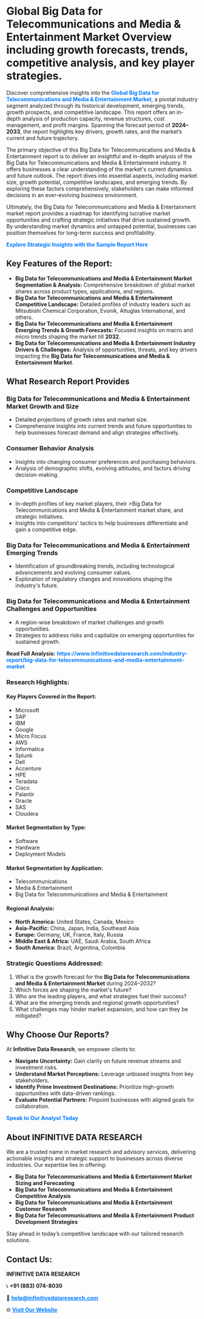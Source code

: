 <h1>Global Big Data for Telecommunications and Media & Entertainment Market Overview including growth forecasts, trends, competitive analysis, and key player strategies.</h1>
<p>
Discover comprehensive insights into the 
<a href="https://www.infinitivedataresearch.com/industry-report/big-data-for-telecommunications-and-media-entertainment-market" rel="dofollow" style="color: #007BFF; text-decoration: none;"><strong>Global Big Data for Telecommunications and Media & Entertainment Market</strong></a>, a pivotal industry segment analyzed through its historical development, emerging trends, growth prospects, and competitive landscape. This report offers an in-depth analysis of production capacity, revenue structures, cost management, and profit margins. Spanning the forecast period of <strong>2024–2033</strong>, the report highlights key drivers, growth rates, and the market’s current and future trajectory.
</p>
<p>
The primary objective of this Big Data for Telecommunications and Media & Entertainment report is to deliver an insightful and in-depth analysis of the Big Data for Telecommunications and Media & Entertainment industry. It offers businesses a clear understanding of the market's current dynamics and future outlook. The report dives into essential aspects, including market size, growth potential, competitive landscapes, and emerging trends. By exploring these factors comprehensively, stakeholders can make informed decisions in an ever-evolving business environment.
</p>
<p>
Ultimately, the Big Data for Telecommunications and Media & Entertainment market report provides a roadmap for identifying lucrative market opportunities and crafting strategic initiatives that drive sustained growth. By understanding market dynamics and untapped potential, businesses can position themselves for long-term success and profitability.
</p>
<p>
<a href="https://www.infinitivedataresearch.com/request-sample/reportId=102334" style="color: #007BFF; text-decoration: none;"><strong>Explore Strategic Insights with the Sample Report Here</strong></a>
</p>

<h2>Key Features of the Report:</h2>
<ul>
<li><strong>Big Data for Telecommunications and Media & Entertainment Market Segmentation & Analysis:</strong> Comprehensive breakdown of global market shares across product types, applications, and regions.</li>
<li><strong>Big Data for Telecommunications and Media & Entertainment Competitive Landscape:</strong> Detailed profiles of industry leaders such as Mitsubishi Chemical Corporation, Evonik, Altuglas International, and others.</li>
<li><strong>Big Data for Telecommunications and Media & Entertainment Emerging Trends & Growth Forecasts:</strong> Focused insights on macro and micro trends shaping the market till <strong>2032</strong>.</li>
<li><strong>Big Data for Telecommunications and Media & Entertainment Industry Drivers & Challenges:</strong> Analysis of opportunities, threats, and key drivers impacting the <strong>Big Data for Telecommunications and Media & Entertainment Market</strong>.</li>
</ul>

<h2>What Research Report Provides</h2>
<h3>Big Data for Telecommunications and Media & Entertainment Market Growth and Size</h3>
<ul>
<li>Detailed projections of growth rates and market size.</li>
<li>Comprehensive insights into current trends and future opportunities to help businesses forecast demand and align strategies effectively.</li>
</ul>

<h3>Consumer Behavior Analysis</h3>
<ul>
<li>Insights into changing consumer preferences and purchasing behaviors.</li>
<li>Analysis of demographic shifts, evolving attitudes, and factors driving decision-making.</li>
</ul>

<h3>Competitive Landscape</h3>
<ul>
<li>In-depth profiles of key market players, their >Big Data for Telecommunications and Media & Entertainment market share, and strategic initiatives.</li>
<li>Insights into competitors' tactics to help businesses differentiate and gain a competitive edge.</li>
</ul>

<h3>Big Data for Telecommunications and Media & Entertainment Emerging Trends</h3>
<ul>
<li>Identification of groundbreaking trends, including technological advancements and evolving consumer values.</li>
<li>Exploration of regulatory changes and innovations shaping the industry's future.</li>
</ul>

<h3>Big Data for Telecommunications and Media & Entertainment Challenges and Opportunities</h3>
<ul>
<li>A region-wise breakdown of market challenges and growth opportunities.</li>
<li>Strategies to address risks and capitalize on emerging opportunities for sustained growth.</li>
</ul>
<p><strong>Read Full Analysis:</strong> <a href="https://www.infinitivedataresearch.com/industry-report/big-data-for-telecommunications-and-media-entertainment-market" rel="dofollow" style="color: #007BFF; text-decoration: none;"><strong>https://www.infinitivedataresearch.com/industry-report/big-data-for-telecommunications-and-media-entertainment-market</strong></a></p>
<h3>Research Highlights:</h3>
<h4>Key Players Covered in the Report:</h4>
<ul><li>Microsoft</li><li>SAP</li><li>IBM</li><li>Google</li><li>Micro Focus</li><li>AWS</li><li>Informatica</li><li>Splunk</li><li>Dell</li><li>Accenture</li><li>HPE</li><li>Teradata</li><li>Cisco</li><li>Palantir</li><li>Oracle</li><li>SAS</li><li>Cloudera</li></ul>
<h4>Market Segmentation by Type:</h4>
<ul><li>Software</li><li>Hardware</li><li>Deployment Models</li></ul>
<h4>Market Segmentation by Application:</h4>
<ul><li>Telecommunications</li><li>Media &amp; Entertainment</li><li>Big Data for Telecommunications and Media &amp; Entertainment</li></ul>

<h4>Regional Analysis:</h4>
<ul>
<li><strong>North America:</strong> United States, Canada, Mexico</li>
<li><strong>Asia-Pacific:</strong> China, Japan, India, Southeast Asia</li>
<li><strong>Europe:</strong> Germany, UK, France, Italy, Russia</li>
<li><strong>Middle East & Africa:</strong> UAE, Saudi Arabia, South Africa</li>
<li><strong>South America:</strong> Brazil, Argentina, Colombia</li>
</ul>

<h3>Strategic Questions Addressed:</h3>
<ol>
<li>What is the growth forecast for the <strong>Big Data for Telecommunications and Media & Entertainment Market</strong> during 2024–2032?</li>
<li>Which forces are shaping the market's future?</li>
<li>Who are the leading players, and what strategies fuel their success?</li>
<li>What are the emerging trends and regional growth opportunities?</li>
<li>What challenges may hinder market expansion, and how can they be mitigated?</li>
</ol>

<h2>Why Choose Our Reports?</h2>
<p>At <strong>Infinitive Data Research</strong>, we empower clients to:</p>
<ul>
<li><strong>Navigate Uncertainty:</strong> Gain clarity on future revenue streams and investment risks.</li>
<li><strong>Understand Market Perceptions:</strong> Leverage unbiased insights from key stakeholders.</li>
<li><strong>Identify Prime Investment Destinations:</strong> Prioritize high-growth opportunities with data-driven rankings.</li>
<li><strong>Evaluate Potential Partners:</strong> Pinpoint businesses with aligned goals for collaboration.</li>
</ul>
<p><a href="https://www.infinitivedataresearch.com/industry-report/big-data-for-telecommunications-and-media-entertainment-market" rel="dofollow" style="color: #007BFF; text-decoration: none;"><strong>Speak to Our Analyst Today</strong></a></p>

<h2>About INFINITIVE DATA RESEARCH</h2>
<p>We are a trusted name in market research and advisory services, delivering actionable insights and strategic support to businesses across diverse industries. Our expertise lies in offering:</p>
<ul>
<li><strong>Big Data for Telecommunications and Media & Entertainment Market Sizing and Forecasting</strong></li>
<li><strong>Big Data for Telecommunications and Media & Entertainment Competitive Analysis</strong></li>
<li><strong>Big Data for Telecommunications and Media & Entertainment Customer Research</strong></li>
<li><strong>Big Data for Telecommunications and Media & Entertainment Product Development Strategies</strong></li>
</ul>
<p>Stay ahead in today’s competitive landscape with our tailored research solutions.</p>

<h2>Contact Us:</h2>
<p><strong>INFINITIVE DATA RESEARCH</strong></p>
<p>📞 <strong>+91 (883) 074-8030</strong></p>
<p>📧 <strong><a href="mailto:help@infinitivedataresearch.com" style="color: #007BFF;">help@infinitivedataresearch.com</a></strong></p>
<p>🌐 <strong><a href="https://www.infinitivedataresearch.com" rel="dofollow" style="color: #007BFF;">Visit Our Website</a></strong></p>